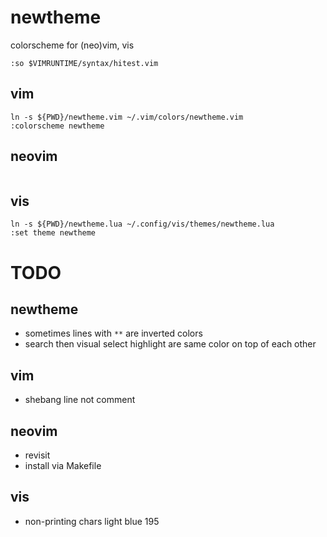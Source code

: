 # newtheme
colorscheme for (neo)vim, vis
```
:so $VIMRUNTIME/syntax/hitest.vim
```
## vim
```
ln -s ${PWD}/newtheme.vim ~/.vim/colors/newtheme.vim
:colorscheme newtheme
```
## neovim
```
```
## vis
```
ln -s ${PWD}/newtheme.lua ~/.config/vis/themes/newtheme.lua
:set theme newtheme
```

# TODO
## newtheme
- sometimes lines with `**` are inverted colors
- search then visual select highlight are same color on top of each other
## vim
- shebang line not comment
## neovim
- revisit
- install via Makefile
## vis
- non-printing chars light blue 195
